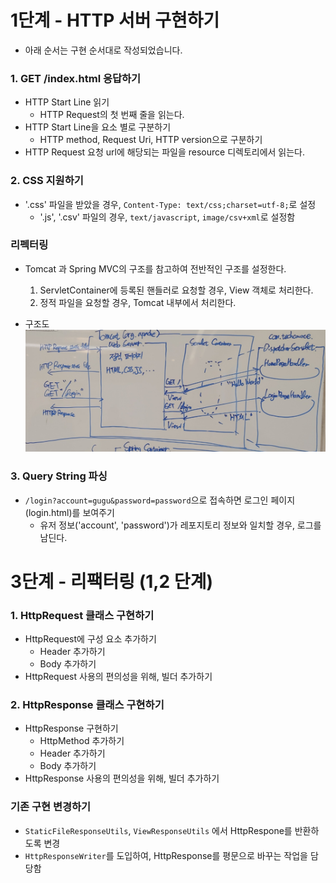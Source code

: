 # 1단계 - HTTP 서버 구현하기

- 아래 순서는 구현 순서대로 작성되었습니다.

### 1. GET /index.html 응답하기

- HTTP Start Line 읽기
  - HTTP Request의 첫 번째 줄을 읽는다.
- HTTP Start Line을 요소 별로 구분하기
  - HTTP method, Request Uri, HTTP version으로 구분하기
- HTTP Request 요청 url에 해당되는 파일을 resource 디렉토리에서 읽는다.

### 2. CSS 지원하기

- '.css' 파일을 받았을 경우, `Content-Type: text/css;charset=utf-8;`로 설정
  - '.js', '.csv' 파일의 경우, `text/javascript`, `image/csv+xml`로 설정함

### 리펙터링

- Tomcat 과 Spring MVC의 구조를 참고하여 전반적인 구조를 설정한다.
  1. ServletContainer에 등록된 핸들러로 요청할 경우, View 객체로 처리한다.
  2. 정적 파일을 요청할 경우, Tomcat 내부에서 처리한다.

- 구조도
  ![img.png](step1-structure.png)

### 3. Query String 파싱

- `/login?account=gugu&password=password`으로 접속하면 로그인 페이지(login.html)를 보여주기
  - 유저 정보('account', 'password')가 레포지토리 정보와 일치할 경우, 로그를 남딘다.

# 3단계 - 리팩터링 (1,2 단계)

### 1. HttpRequest 클래스 구현하기

- HttpRequest에 구성 요소 추가하기
  - Header 추가하기
  - Body 추가하기
- HttpRequest 사용의 편의성을 위해, 빌더 추가하기

### 2. HttpResponse 클래스 구현하기

- HttpResponse 구현하기
  - HttpMethod 추가하기
  - Header 추가하기
  - Body 추가하기
- HttpResponse 사용의 편의성을 위해, 빌더 추가하기

### 기존 구현 변경하기

- `StaticFileResponseUtils`, `ViewResponseUtils` 에서 HttpRespone를 반환하도록 변경
- `HttpResponseWriter`를 도입하여, HttpResponse를 평문으로 바꾸는 작업을 담당함

